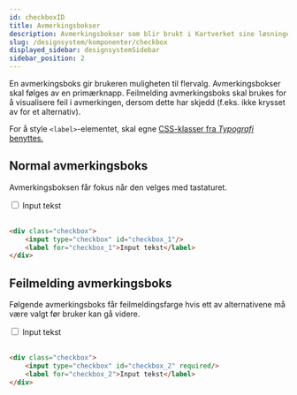 ```yaml
---
id: checkboxID
title: Avmerkingsbokser
description: Avmerkingsbokser som blir brukt i Kartverket sine løsninger
slug: /designsystem/komponenter/checkbox
displayed_sidebar: designsystemSidebar
sidebar_position: 2
---
```


En avmerkingsboks gir brukeren muligheten til flervalg. Avmerkingsbokser skal følges av en primærknapp. Feilmelding avmerkingsboks skal brukes for å visualisere feil i avmerkingen, dersom dette har skjedd (f.eks. ikke krysset av for et alternativ).

For å style <code><label\></code>-elementet, skal egne
[CSS-klasser fra _Typografi_ benyttes.](../designTokens/typography.mdx#label)
## Normal avmerkingsboks

Avmerkingsboksen får fokus når den velges med tastaturet.

<div class="checkbox">
    <input type="checkbox" id="checkbox_1"/>
    <label for="checkbox_1">Input tekst</label>
</div>

<br/>

```markdown 
<div class="checkbox">
    <input type="checkbox" id="checkbox_1"/>
    <label for="checkbox_1">Input tekst</label>
</div>
```

## Feilmelding avmerkingsboks

Følgende avmerkingsboks får feilmeldingsfarge hvis ett av alternativene må være valgt før bruker kan gå videre.

<div class="checkbox">
    <input type="checkbox" id="checkbox_2" required/>
    <label for="checkbox_2">Input tekst</label>
</div>

<br/>

```markdown
<div class="checkbox">
    <input type="checkbox" id="checkbox_2" required/>
    <label for="checkbox_2">Input tekst</label>
</div>
```
